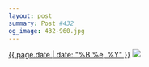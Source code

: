 ```yaml
---
layout: post
summary: Post #432
og_image: 432-960.jpg
---
```


<p>
  <time><a href="/432">{{ page.date | date: "%B %e, %Y" }}</a></time>
  <a href="/432"><img src="{{ site.assets_url }}/432-480.jpg" srcset="{{ site.assets_url }}/432-960.jpg 960w, {{ site.assets_url }}/432-720.jpg 720w, {{ site.assets_url }}/432-480.jpg 480w, {{ site.assets_url }}/432-240.jpg 240w" sizes="(min-width: 700px) 50vw, calc(100vw - 2rem)" /></a>
</p>
